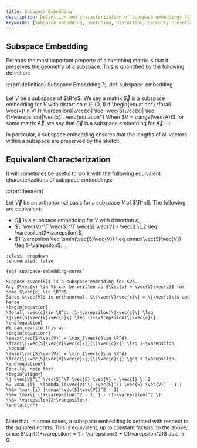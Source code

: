 ```yaml
---
title: Subspace Embedding
description: Definition and characterization of subspace embeddings for preserving geometry in sketching methods
keywords: [subspace embedding, sketching, distortion, geometry preservation, singular values, orthonormal basis]
---
```


## Subspace Embedding

Perhaps the most important property of a sketching matrix is that it preserves the geometry of a subspace.
This is quantified by the following definition: 

:::{prf:definition} Subspace Embedding
:label: def-subspace-embedding

Let $V$ be a subspace of $\R^n$. We say a matrix $\vec{S}$ is a subspace embedding for $V$ with distortion $\varepsilon\in(0,1)$ if
\begin{equation*}
\forall \vec{x}\in V: (1-\varepsilon)\|\vec{x}\| \leq \|\vec{S}\vec{x}\| \leq (1+\varepsilon)\|\vec{x}\|.
\end{equation*}
When $V = \range(\vec{A})$ for some matrix $\vec{A}$, we say that $\vec{S}$ is a subspace embedding for $\vec{A}$.
:::

In particular, a subspace embedding ensures that the lengths of all vectors within a subspace are preserved by the sketch. 





## Equivalent Characterization

It will sometimes be useful to work with the following equivalent characterizations of subspace embeddings:

:::{prf:theorem}

Let $\vec{V}$ be an orthonormal basis for a subspace $V$ of $\R^n$. 
The following are equivalent:
- $\vec{S}$ is a subspace embedding for $V$ with distortion $\varepsilon$,
- $\| \vec{V}^\T \vec{S}^\T \vec{S} \vec{V} - \vec{I} \|_2 \leq \varepsilon(2+\varepsilon)$,
- $1-\varepsilon \leq \smin(\vec{S}\vec{V}) \leq \smax(\vec{S}\vec{V}) \leq 1+\varepsilon$.
:::

````{prf:proof}
:class: dropdown
:enumerated: false

{eq}`subspace-embedding-norms`

Suppose $\vec{S}$ is a subspace embedding for $V$.
Any $\vec{x} \in V$ can be written as $\vec{x} = \vec{V}\vec{c}$ for some $\vec{c} \in \R^d$.
Since $\vec{V}$ is orthonormal, $\|\vec{V}\vec{c}\| = \|\vec{c}\|$ and hence
\begin{equation}
\forall \vec{c}\in \R^d: (1-\varepsilon)\|\vec{c}\| \leq \|\vec{S}\vec{V}\vec{c}\| \leq (1+\varepsilon)\|\vec{c}\|.
\end{equation}
We can rewrite this as 
\begin{equation*}
\smax(\vec{S}\vec{V}) = \max_{\vec{c}\in \R^d} \frac{\|\vec{S}\vec{V}\vec{c}\|}{\|\vec{c}\|} \leq 1+\varepsilon
,\qquad
\smin(\vec{S}\vec{V}) = \min_{\vec{c}\in \R^d} \frac{\|\vec{S}\vec{V}\vec{c}\|}{\|\vec{c}\|} \geq 1-\varepsilon.
\end{equation*}
Finally, note that 
\begin{align*}
\| \vec{V}^\T \vec{S}^\T \vec{S} \vec{V} - \vec{I} \|_2
&= \max_{i} |\lambda_i(\vec{V}^\T \vec{S}^\T \vec{S} \vec{V}) - 1||
\\&= \max_{i} |\smax(\vec{S}\vec{V})^2 - 1|
\\&= \max\{ (1+\varepsilon)^2 - 1, 1 - (1-\varepsilon)^2 \}
\\&= \varepsilon(2+\varepsilon).
\end{align*}


````

Note that, in some cases, a subspace embedding is defined with respect to the squared norms. 
This is equivalent, up to constant factors, to the above, since $\sqrt{1+\varepsilon} = 1 + \varepsilon/2 + O(\varepsilon^2)$ as $\varepsilon \to 0$.